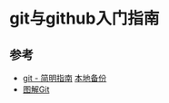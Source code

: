 # git与github入门指南

## 参考
- [git - 简明指南](http://rogerdudler.github.io/git-guide/index.zh.html) [本地备份](assert/2019-05-16-git与github入门指南/git%20-%20the%20simple%20guide%20-%20no%20deep%20shit!.html)
- [图解Git](http://marklodato.github.io/visual-git-guide/index-zh-cn.html)